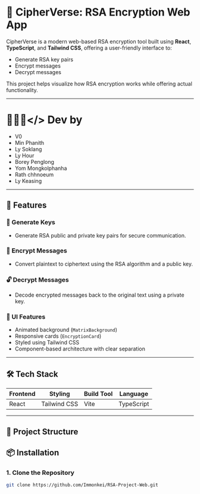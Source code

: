 # 🔐 CipherVerse: RSA Encryption Web App

CipherVerse is a modern web-based RSA encryption tool built using **React**, **TypeScript**, and **Tailwind CSS**, offering a user-friendly interface to:
- Generate RSA key pairs
- Encrypt messages
- Decrypt messages

This project helps visualize how RSA encryption works while offering actual functionality.

---
# 👨🏻‍💻</> Dev by
- V0
- Min Phanith
- Ly Soklang
- Ly Hour
- Borey Penglong
- Yom Mongkolphanha
- Rath chhnoeum
- Ly Keasing
---
## 🚀 Features

### 🔑 Generate Keys
- Generate RSA public and private key pairs for secure communication.

### 🔐 Encrypt Messages
- Convert plaintext to ciphertext using the RSA algorithm and a public key.

### 🔓 Decrypt Messages
- Decode encrypted messages back to the original text using a private key.

### 🎨 UI Features
- Animated background (`MatrixBackground`)
- Responsive cards (`EncryptionCard`)
- Styled using Tailwind CSS
- Component-based architecture with clear separation

---

## 🛠️ Tech Stack

| Frontend | Styling | Build Tool | Language |
|----------|---------|------------|----------|
| React    | Tailwind CSS | Vite       | TypeScript |

---

## 📁 Project Structure


## 📦 Installation

### 1. Clone the Repository
```bash
git clone https://github.com/Immonkei/RSA-Project-Web.git

